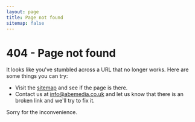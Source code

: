 ```yaml
---
layout: page
title: Page not found
sitemap: false
---
```

# 404 - Page not found

It looks like you've stumbled across a URL that no longer works. Here are some things you can try:

- Visit the [sitemap](/sitemap) and see if the page is there.
- Contact us at info@abemedia.co.uk and let us know that there is an broken link and we'll try to fix it.

Sorry for the inconvenience.